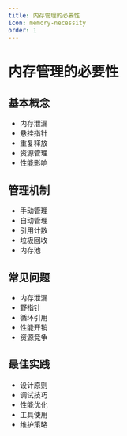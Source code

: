 ```yaml
---
title: 内存管理的必要性
icon: memory-necessity
order: 1
---
```


# 内存管理的必要性

## 基本概念
- 内存泄漏
- 悬挂指针
- 重复释放
- 资源管理
- 性能影响

## 管理机制
- 手动管理
- 自动管理
- 引用计数
- 垃圾回收
- 内存池

## 常见问题
- 内存泄漏
- 野指针
- 循环引用
- 性能开销
- 资源竞争

## 最佳实践
- 设计原则
- 调试技巧
- 性能优化
- 工具使用
- 维护策略
